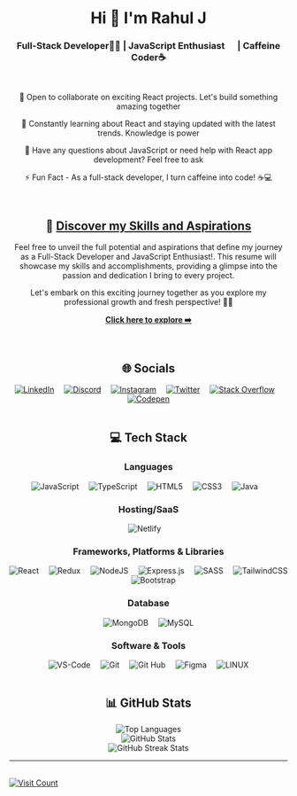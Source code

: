 <!-- <div align="center">
<img src="https://i.imgur.com/O75Bwtl.gif" alt="Rahul J" width="100%" /> 
</div>  -->
<div align="center">
  <h1>Hi 👋 I'm Rahul J</h1>
  <h3>Full-Stack Developer👨‍💻 | JavaScript Enthusiast <img height="15em" src="https://skillicons.dev/icons?i=js"/> | Caffeine Coder☕</h3>
</div><br>

<div align="center">
  <p>🤝 Open to collaborate on exciting React projects. Let's build something amazing together</p>
  <p>🌱 Constantly learning about React and staying updated with the latest trends. Knowledge is power</p>
  <p>💬 Have any questions about JavaScript or need help with React app development? Feel free to ask</p>
  <p>⚡ Fun Fact - As a full-stack developer, I turn caffeine into code! ☕️💻</p>
</div><br>

<div align="center">
  <h2>🌟 <a href="https://drive.google.com/file/d/1fuLivFQKP7puUvAgYey_URC0uPIZHQvu/view?usp=sharing">Discover my Skills and Aspirations</a></h2>
  <p>Feel free to unveil the full potential and aspirations that define my journey as a Full-Stack Developer and JavaScript Enthusiast!. This resume will showcase my skills and accomplishments, providing a glimpse into the passion and dedication I bring to every project.</p>
  <p>Let's embark on this exciting journey together as you explore my professional growth and fresh perspective! 🌱📄</p>
  <p><a href="https://drive.google.com/file/d/1fuLivFQKP7puUvAgYey_URC0uPIZHQvu/view?usp=sharing"><strong>Click here to explore ➡️</strong></a></p>
</div><br>

<!-- Social Media Links -->

<div align="center">
<h2>🌐 Socials</h2>
  <a href="https://linkedin.com/in/rahul-j-saliaan"><img src="https://skillicons.dev/icons?i=linkedin" alt="LinkedIn"></a>&emsp;
  <a href="https://discord.gg/https://discord.gg/hRJFFTQ4"><img src="https://skillicons.dev/icons?i=discord" alt="Discord"></a>&emsp;
  <a href="https://instagram.com/dev_op_er"><img src="https://skillicons.dev/icons?i=instagram" alt="Instagram"></a>&emsp;
  <a href="https://twitter.com/RahulJSaliaan"><img src="https://skillicons.dev/icons?i=twitter" alt="Twitter"></a>&emsp;
  <a href="https://stackoverflow.com/users/22302321"><img src="https://skillicons.dev/icons?i=stackoverflow" alt="Stack Overflow"></a>&emsp;
  <a href="https://codepen.io/Rahul-J-the-encoder"><img src="https://skillicons.dev/icons?i=codepen" alt="Codepen"></a>
</div><br>

<!-- Tech Stack Badges -->
<div align="center">
<h2>💻 Tech Stack</h2>
  <h3>Languages</h3>
  <img src="https://skillicons.dev/icons?i=js" alt="JavaScript" />&emsp;
  <img src="https://skillicons.dev/icons?i=ts" alt="TypeScript" />&emsp;
  <img src="https://skillicons.dev/icons?i=html" alt="HTML5" />&emsp;
  <img src="https://skillicons.dev/icons?i=css" alt="CSS3" />&emsp;
  <img src="https://skillicons.dev/icons?i=java" alt="Java" />&emsp;
<!--   <img src="https://img.shields.io/badge/python-3670A0?style=for-the-badge&logo=python&logoColor=ffdd54" alt="Python" /> -->

  <h3>Hosting/SaaS</h3>
  <img src="https://skillicons.dev/icons?i=netlify" alt="Netlify" />&emsp;
<!--   <img src="https://img.shields.io/badge/firebase-%23039BE5.svg?style=for-the-badge&logo=firebase" alt="Firebase" /> -->

  <h3>Frameworks, Platforms & Libraries</h3>
  <img src="https://skillicons.dev/icons?i=react" alt="React" />&emsp;
  <img src="https://skillicons.dev/icons?i=redux" alt="Redux" />&emsp;
  <!-- <img src="https://skillicons.dev/icons?i=styledcomponents" alt="Styled Components" /> -->
  <img src="https://skillicons.dev/icons?i=nodejs" alt="NodeJS" />&emsp;
  <img src="https://skillicons.dev/icons?i=express" alt="Express.js" />&emsp;
<!--   <img src="https://img.shields.io/badge/Next-black?style=for-the-badge&logo=next.js&logoColor=white" alt="Next JS" /> -->
  <img src="https://skillicons.dev/icons?i=sass" alt="SASS" />&emsp;
  <img src="https://skillicons.dev/icons?i=tailwind" alt="TailwindCSS" />&emsp;
  <img src="https://skillicons.dev/icons?i=bootstrap" alt="Bootstrap" />

  <!-- <h3>Servers</h3> -->
<!--   <img src="https://img.shields.io/badge/apache-%23D42029.svg?style=for-the-badge&logo=apache&logoColor=white" alt="Apache" /> -->

  <h3>Database</h3>
  <img src="https://skillicons.dev/icons?i=mongodb" alt="MongoDB" />&emsp;
  <img src="https://skillicons.dev/icons?i=mysql" alt="MySQL" />

  <h3>Software & Tools</h3>
  <img src="https://skillicons.dev/icons?i=vscode" alt="VS-Code" />&emsp;
  <img src="https://skillicons.dev/icons?i=git" alt="Git" />&emsp;
  <img src="https://skillicons.dev/icons?i=github" alt="Git Hub" />&emsp;
  <img src="https://skillicons.dev/icons?i=figma" alt="Figma" />&emsp;
  <img src="https://skillicons.dev/icons?i=linux" alt="LINUX" /> 
  <!-- <img src="https://skillicons.dev/icons?i=babel" alt="babel" />
  <img src="https://skillicons.dev/icons?i=webpack" alt="WebPack" />  -->
</div><br>

<!-- GitHub Stats -->
<div align="center">
<h2>📊 GitHub Stats</h2>
  <img src="https://github-readme-stats.vercel.app/api/top-langs/?username=rahuljsaliaan&theme=react&hide_border=true&include_all_commits=true&count_private=true&layout=compact" alt="Top Languages" /><br>
  <img src="https://github-readme-stats.vercel.app/api?username=rahuljsaliaan&theme=react&hide_border=true&include_all_commits=true&count_private=true" alt="GitHub Stats" /><br>
  <img src="https://github-readme-streak-stats.herokuapp.com/?user=rahuljsaliaan&theme=react&hide_border=true" alt="GitHub Streak Stats" />
</div>
<hr><br>
<!-- Profile View Count-->
<div>
<a href="https://visitcount.itsvg.in/api?id=rahuljsaliaan&icon=2&color=0">
  <img src="https://visitcount.itsvg.in/api?id=rahuljsaliaan&icon=2&color=0" alt="Visit Count" />
</a>
</div>
